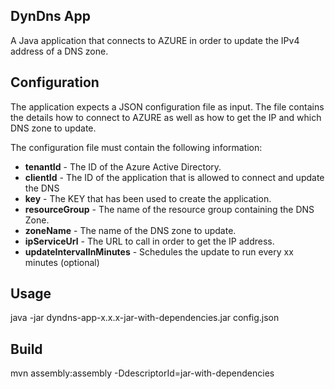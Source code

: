 ## DynDns App ##
A Java application that connects to AZURE in order to update the IPv4 address of a DNS zone.

## Configuration ##
The application expects a JSON configuration file as input. The file contains the 
details how to connect to AZURE as well as how to get the IP and which DNS zone to update.

The configuration file must contain the following information:

* **tenantId** - The ID of the Azure Active Directory.
* **clientId** - The ID of the application that is allowed to connect and update the DNS
* **key** - The KEY that has been used to create the application.
* **resourceGroup** - The name of the resource group containing the DNS Zone.
* **zoneName** - The name of the DNS zone to update.
* **ipServiceUrl** - The URL to call in order to get the IP address.
* **updateIntervalInMinutes** - Schedules the update to run every xx minutes (optional)

## Usage ##
java -jar dyndns-app-x.x.x-jar-with-dependencies.jar config.json

## Build ##
mvn assembly:assembly -DdescriptorId=jar-with-dependencies
